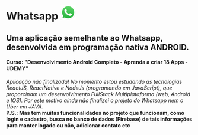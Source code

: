 # Whatsapp <img src="./whatsapp logo.png" alt="logo" width="40" height="40"> 
## Uma aplicação semelhante ao Whatsapp, desenvolvida em programação nativa ANDROID.
#### Curso: "Desenvolvimento Android Completo - Aprenda a criar 18 Apps - UDEMY"

*Aplicação não finalizada! No momento estou estudando as tecnologias ReactJS, ReactNative e NodeJs (programando em JavaScript), que proporcinam um desenvolvimento FullStack Multiplataforma (web, Android e IOS). Por este motivo ainda não finalizei o projeto do Whatsapp nem o Uber em JAVA.*
<br />
**P.S.: Mas tem muitas funcionalidades no projeto que funcionam, como login e cadastro, busca no banco de dados (Firebase) de tais informações para manter logado ou não, adicionar contato etc**
